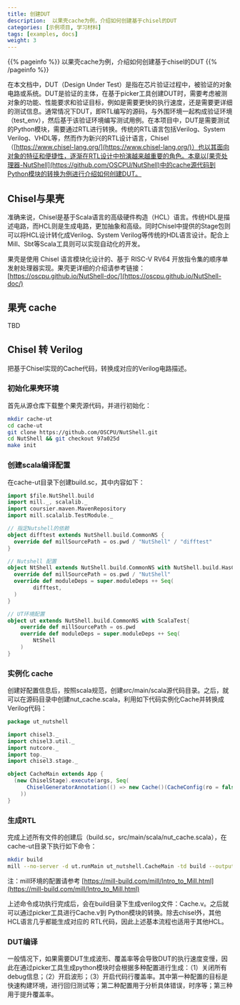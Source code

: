 ```yaml
---
title: 创建DUT
description:  以果壳cache为例，介绍如何创建基于chisel的DUT
categories: [示例项目, 学习材料]
tags: [examples, docs]
weight: 3
---
```


{{% pageinfo %}}
以果壳cache为例，介绍如何创建基于chisel的DUT
{{% /pageinfo %}}

在本文档中，DUT（Design Under Test）是指在芯片验证过程中，被验证的对象电路或系统。DUT是验证的主体，在基于picker工具创建DUT时，需要考虑被测对象的功能、性能要求和验证目标，例如是需要更快的执行速度，还是需要更详细的测试信息。通常情况下DUT，即RTL编写的源码，与外围环境一起构成验证环境（test_env），然后基于该验证环境编写测试用例。在本项目中，DUT是需要测试的Python模块，需要通过RTL进行转换。传统的RTL语言包括Verilog、System Verilog、VHDL等，然而作为新兴的RTL设计语言，Chisel（[https://www.chisel-lang.org/](https://www.chisel-lang.org/)）也以其面向对象的特征和便捷性，逐渐在RTL设计中扮演越来越重要的角色。本章以[果壳处理器-NutShell](https://github.com/OSCPU/NutShell)中的cache源代码到Python模块的转换为例进行介绍如何创建DUT。


## Chisel与果壳
准确来说，Chisel是基于Scala语言的高级硬件构造（HCL）语言。传统HDL是描述电路，而HCL则是生成电路，更加抽象和高级。同时Chisel中提供的Stage包则可以将HCL设计转化成Verilog、System Verilog等传统的HDL语言设计。配合上Mill、Sbt等Scala工具则可以实现自动化的开发。

果壳是使用 Chisel 语言模块化设计的、基于 RISC-V RV64 开放指令集的顺序单发射处理器实现。果壳更详细的介绍请参考链接：[https://oscpu.github.io/NutShell-doc/](https://oscpu.github.io/NutShell-doc/)


## 果壳 cache

TBD

## Chisel 转 Verilog

把基于Chisel实现的Cache代码，转换成对应的Verilog电路描述。

### 初始化果壳环境
首先从源仓库下载整个果壳源代码，并进行初始化：

``` bash
mkdir cache-ut
cd cache-ut
git clone https://github.com/OSCPU/NutShell.git
cd NutShell && git checkout 97a025d
make init
```

### 创建scala编译配置
在cache-ut目录下创建build.sc，其中内容如下：
```scala
import $file.NutShell.build
import mill._, scalalib._
import coursier.maven.MavenRepository
import mill.scalalib.TestModule._

// 指定Nutshell的依赖
object difftest extends NutShell.build.CommonNS {
  override def millSourcePath = os.pwd / "NutShell" / "difftest"
}

// Nutshell 配置
object NtShell extends NutShell.build.CommonNS with NutShell.build.HasChiselTests {
  override def millSourcePath = os.pwd / "NutShell"
  override def moduleDeps = super.moduleDeps ++ Seq(
        difftest,
  )
}

// UT环境配置
object ut extends NutShell.build.CommonNS with ScalaTest{
    override def millSourcePath = os.pwd
    override def moduleDeps = super.moduleDeps ++ Seq(
        NtShell
    )
}

```


### 实例化 cache
创建好配置信息后，按照scala规范，创建src/main/scala源代码目录。之后，就可以在源码目录中创建nut_cache.scala，利用如下代码实例化Cache并转换成Verilog代码：

```scala
package ut_nutshell

import chisel3._
import chisel3.util._
import nutcore._
import top._
import chisel3.stage._

object CacheMain extends App {
  (new ChiselStage).execute(args, Seq(
      ChiselGeneratorAnnotation(() => new Cache()(CacheConfig(ro = false, name = "tcache", userBits = 16)))
    ))
}
```

### 生成RTL
完成上述所有文件的创建后（build.sc，src/main/scala/nut_cache.scala），在cache-ut目录下执行如下命令：

```bash
mkdir build
mill --no-server -d ut.runMain ut_nutshell.CacheMain -td build --output-file Cache
```

注：mill环境的配置请参考 [https://mill-build.com/mill/Intro_to_Mill.html](https://mill-build.com/mill/Intro_to_Mill.html)

上述命令成功执行完成后，会在build目录下生成verilog文件：Cache.v。之后就可以通过picker工具进行Cache.v到 Python模块的转换。除去chisel外，其他HCL语言几乎都能生成对应的 RTL代码，因此上述基本流程也适用于其他HCL。


### DUT编译

一般情况下，如果需要DUT生成波形、覆盖率等会导致DUT的执行速度变慢，因此在通过picker工具生成python模块时会根据多种配置进行生成：（1）关闭所有debug信息；（2）开启波形；（3）开启代码行覆盖率。其中第一种配置的目标是快速构建环境，进行回归测试等；第二种配置用于分析具体错误，时序等；第三种用于提升覆盖率。
